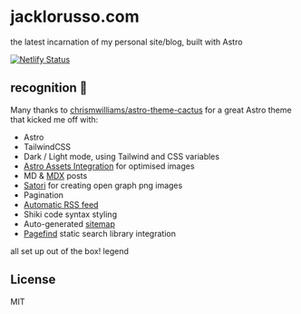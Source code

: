 # jacklorusso.com

the latest incarnation of my personal site/blog, built with Astro

[![Netlify Status](https://api.netlify.com/api/v1/badges/b934eeed-3e5a-4a87-8a24-1cd511f5321f/deploy-status)](https://app.netlify.com/sites/jacklorusso/deploys)

## recognition 🫡

Many thanks to [chrismwilliams/astro-theme-cactus](https://github.com/chrismwilliams/astro-theme-cactus) for a great Astro theme that kicked me off with:

- Astro
- TailwindCSS
- Dark / Light mode, using Tailwind and CSS variables
- [Astro Assets Integration](https://docs.astro.build/en/guides/assets/) for optimised images
- MD & [MDX](https://docs.astro.build/en/guides/markdown-content/#mdx-only-features) posts
- [Satori](https://github.com/vercel/satori) for creating open graph png images
- Pagination
- [Automatic RSS feed](https://docs.astro.build/en/guides/rss)
- Shiki code syntax styling
- Auto-generated [sitemap](https://docs.astro.build/en/guides/integrations-guide/sitemap/)
- [Pagefind](https://pagefind.app/) static search library integration

all set up out of the box! legend

## License

MIT
